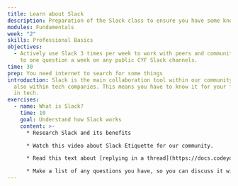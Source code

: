 ```yaml
---
title: Learn about Slack
description: Preparation of the Slack class to ensure you have some knoweldge
modules: Fundamentals
week: "2"
skills: Professional Basics
objectives:
  - Actively use Slack 3 times per week to work with peers and community + Reply
    to one question a week on any public CYF Slack channels.
time: 30
prep: You need internet to search for some things
introduction: S﻿lack is the main collaboration tool within our community and
  also within tech companies. This means you have to know it for your future job
  in tech.
exercises:
  - name: What is Slack?
    time: 10
    goal: Understand how Slack works
    content: >-
      * Research Slack and its benefits

      * Watch this video about Slack Etiquette for our community.

      * Read this text about [replying in a thread](https://docs.codeyourfuture.io/trainees/guides/common-responses/reply-in-thread)

      * M﻿ake a list of any questions you have, so you can discuss it with your team members
---
```

